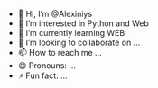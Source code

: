 - 👋 Hi, I’m @Alexiniys
- 👀 I’m interested in Python and Web
- 🌱 I’m currently learning WEB
- 💞️ I’m looking to collaborate on ...
- 📫 How to reach me ...
- 😄 Pronouns: ...
- ⚡ Fun fact: ...

<!---
Alexiniys/Alexiniys is a ✨ special ✨ repository because its `README.md` (this file) appears on your GitHub profile.
You can click the Preview link to take a look at your changes.
--->
